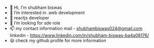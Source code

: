 - 👋 Hi, I’m shubham biswas
- 👀 I’m interested in .web development 
- 🌱 reactjs developer
- 💞️ I’m looking for sde role
- 📫 my contact information
mail - shubhambiswas024@gmail.com  
    linkedin - https://www.linkedin.com/in/shubham-biswas-ba4a08176/
- 😃 check my github profile for more information

<!---
shubham8170/shubham8170 is a ✨ special ✨ repository because its `README.md` (this file) appears on your GitHub profile.
You can click the Preview link to take a look at your changes.
--->
